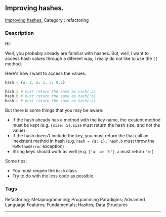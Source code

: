 ## Improving hashes.
[Improving hashes.](https://www.codewars.com/kata/improving-hashes)
Category : refactoring

### Description
Hi!

Well, you probably already are familiar with hashes. But, well, I want to access hash values through a diferent way, I really do not like to use the `[]` method.

Here's how I want to access the values:

```ruby
hash = {a: 2, b: 1, c: 0.5}

hash.a # must return the same as hash[:a]
hash.b # must return the same as hash[:b]
hash.c # must return the same as hash[:c]
```

But there is some things that you may be aware:

- If the hash already has a method with the key name, the existent method must be kept (e.g. `{size: 5}.size` must return the hash size, and not the value)
- If the hash doens't include the key, you must return the that call an inexistent method in hash (e.g. `hash = {a: 1}; hash.b` must throw the `NoMethodError` exception)
- String keys should work as well (e.g. `{'a' => 'b'}.a` must return `'b'`)

Some tips:

- You must reopen the `Hash` class
- Try to do with the less code as possible

### Tags
Refactoring; Metaprogramming; Programming Paradigms; Advanced Language Features; Fundamentals; Hashes; Data Structures

- - -
